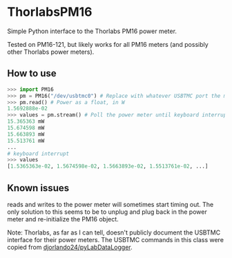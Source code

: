 # ThorlabsPM16
Simple Python interface to the Thorlabs PM16 power meter.

Tested on PM16-121, but likely works for all PM16 meters (and possibly
other Thorlabs power meters).

## How to use
```python
>>> import PM16
>>> pm = PM16("/dev/usbtmc0") # Replace with whatever USBTMC port the meter is attached to
>>> pm.read() # Power as a float, in W
1.5692888e-02
>>> values = pm.stream() # Poll the power meter until keyboard interrupt
15.365363 mW
15.674598 mW
15.663893 mW
15.513761 mW
...
# keyboard interrupt
>>> values
[1.5365363e-02, 1.5674598e-02, 1.5663893e-02, 1.5513761e-02, ...]
```

## Known issues
reads and writes to the power meter will sometimes start
timing out. The only solution to this seems to be to unplug and plug
back in the power meter and re-initialize the PM16 object.

Note: Thorlabs, as far as I can tell, doesn't publicly document the
USBTMC interface for their power meters. The USBTMC commands in this
class were copied from
[djorlando24/pyLabDataLogger](https://github.com/djorlando24/pyLabDataLogger/blob/master/src/device/usbtmcDevice.py#L285).

